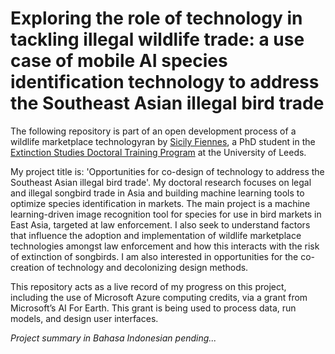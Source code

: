 # Exploring the role of technology in tackling illegal wildlife trade: a use case of mobile AI species identification technology to address the Southeast Asian illegal bird trade​ 

The following repository is part of an open development process of a wildlife marketplace technologyran by [Sicily Fiennes](https://biologicalsciences.leeds.ac.uk/biological-sciences/pgr/1934/sicily-fiennes), a PhD student in the [Extinction Studies Doctoral Training Program](https://extinctionstudiesdtp.leeds.ac.uk/) at the University of Leeds. 

My project title is: 'Opportunities for co-design of technology to address the Southeast Asian illegal bird trade'. My doctoral research focuses on legal and illegal songbird trade in Asia and building machine learning tools to optimize species identification in markets. The main project is a machine learning-driven image recognition tool for species for use in bird markets in East Asia, targeted at law enforcement. I also seek to understand factors that influence the adoption and implementation of wildlife marketplace technologies amongst law enforcement and how this interacts with the risk of extinction of songbirds. I am also interested in opportunities for the co-creation of technology and decolonizing design methods. 

This repository acts as a live record of my progress on this project, including the use of Microsoft Azure computing credits, via a grant from Microsoft’s AI For Earth. This grant is being used to process data, run models, and design user interfaces. 

*Project summary in Bahasa Indonesian pending...*
